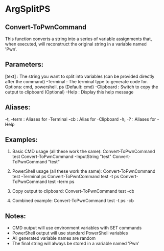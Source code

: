 # ArgSplitPS

Convert-ToPwnCommand
-------------------
This function converts a string into a series of variable assignments that, when executed,
will reconstruct the original string in a variable named 'Pwn'.

Parameters:
-----------
[text]       : The string you want to split into variables (can be provided directly after the command)
-Terminal    : The terminal type to generate code for. Options: cmd, powershell, ps (Default: cmd)
-Clipboard   : Switch to copy the output to clipboard (Optional)
-Help        : Display this help message

Aliases:
--------
-t, -term   : Aliases for -Terminal
-cb         : Alias for -Clipboard
-h, -?      : Aliases for -Help

Examples:
---------
1. Basic CMD usage (all these work the same):
   Convert-ToPwnCommand test
   Convert-ToPwnCommand -InputString "test"
   Convert-ToPwnCommand "test"

2. PowerShell usage (all these work the same):
   Convert-ToPwnCommand test -Terminal ps
   Convert-ToPwnCommand test -t ps
   Convert-ToPwnCommand test -term ps

3. Copy output to clipboard:
   Convert-ToPwnCommand test -cb

4. Combined example:
   Convert-ToPwnCommand test -t ps -cb

Notes:
------
- CMD output will use environment variables with SET commands
- PowerShell output will use standard PowerShell variables
- All generated variable names are random
- The final string will always be stored in a variable named 'Pwn'
